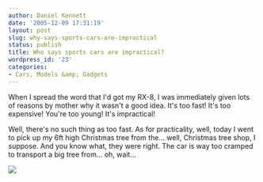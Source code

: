 ```yaml
---
author: Daniel Kennett
date: '2005-12-09 17:31:19'
layout: post
slug: why-says-sports-cars-are-impractical
status: publish
title: Who says sports cars are impractical?
wordpress_id: '23'
categories:
- Cars, Models &amp; Gadgets
---
```


When I spread the word that I'd got my RX-8, I was immediately given lots of reasons by mother why it wasn't a good idea. It's too fast! It's too expensive! You're too young! It's impractical! 

Well, there's no such thing as too fast. As for practicality, well, today I went to pick up my 6ft high Christmas tree from the... well, Christmas tree shop, I suppose. And you know what, they were right. The car is way too cramped to transport a big tree from... oh, wait...

<img src="http://danielkennett.org/pictures/rx8/xmastree.jpg" />